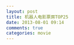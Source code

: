 ```yaml
---
layout: post
title: 机器人电影票房TOP25
date: 2013-08-01 09:14
comments: true
categories: movie
---
```


<script src="/js/25_robot.js" type="text/javascript"></script>


<div ng-app="app">
  <div class="container">
    <div ng-controller="mainCtrl">
      <div class='m' ng-repeat="m in movies">
        <h3 ng-bind-template='{{ m.Title }}'></h3>
        <div ng-bind-html-unsafe='m.Content'></div>
      </div>
    </div>
  </div>
</div>